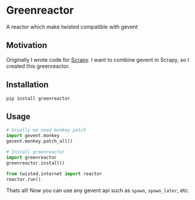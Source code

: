 # Greenreactor
A reactor which make twisted compatible with gevent 


## Motivation

Originally I wrote code for [Scrapy](https://github.com/scrapy/scrapy). I want to combine gevent in Scrapy, so I created this greenreactor.

## Installation
`pip install greenreactor`

## Usage

```python
# Usually we need monkey patch
import gevent.monkey
gevent.monkey.patch_all()

# Install greenreactor
import greenreactor
greenreactor.install()

from twisted.internet import reactor
reactor.run()
```

Thats all! Now you can use any gevent api such as `spawn`, `spawn_later`, etc.
